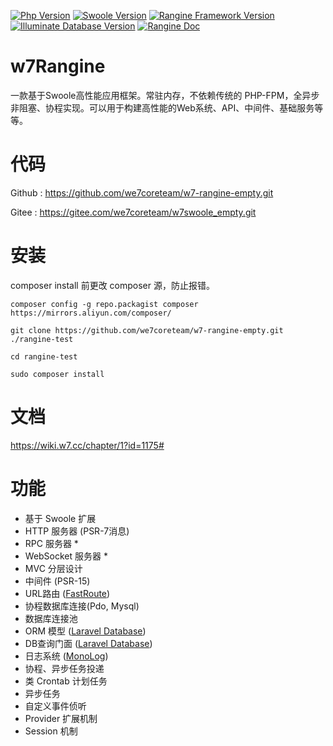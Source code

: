 [![Php Version](https://img.shields.io/badge/php-%3E=7.1-brightgreen.svg)](https://secure.php.net/)
[![Swoole Version](https://img.shields.io/badge/swoole-%3E=4.3.0-brightgreen.svg)](https://github.com/swoole/swoole-src)
[![Rangine Framework Version](https://img.shields.io/badge/rangine-%3E=0.0.1-brightgreen.svg)](https://gitee.com/we7coreteam/w7swoole)
[![Illuminate Database Version](https://img.shields.io/badge/illuminate/database-%3E=5.6.0-brightgreen.svg)](https://github.com/illuminate/database)
[![Rangine Doc](https://img.shields.io/badge/docs-passing-green.svg?maxAge=2592000)](https://s.we7.cc/index.php?c=wiki&do=view&id=317)
# w7Rangine

一款基于Swoole高性能应用框架。常驻内存，不依赖传统的 PHP-FPM，全异步非阻塞、协程实现。可以用于构建高性能的Web系统、API、中间件、基础服务等等。

# 代码

Github : https://github.com/we7coreteam/w7-rangine-empty.git

Gitee : https://gitee.com/we7coreteam/w7swoole_empty.git

# 安装

composer install 前更改 composer 源，防止报错。

```
composer config -g repo.packagist composer https://mirrors.aliyun.com/composer/

git clone https://github.com/we7coreteam/w7-rangine-empty.git ./rangine-test

cd rangine-test

sudo composer install
```


# 文档

https://wiki.w7.cc/chapter/1?id=1175#

# 功能

- 基于 Swoole 扩展
- HTTP 服务器 (PSR-7消息)
- RPC 服务器 *
- WebSocket 服务器 *
- MVC 分层设计
- 中间件 (PSR-15)
- URL路由 ([FastRoute](https://github.com/nikic/FastRoute))
- 协程数据库连接(Pdo, Mysql)
- 数据库连接池
- ORM 模型 ([Laravel Database](https://laravel-china.org/docs/laravel/5.5/eloquent/1332))
- DB查询门面  ([Laravel Database](https://laravel-china.org/docs/laravel/5.5/queries/1327))
- 日志系统 ([MonoLog](https://github.com/Seldaek/monolog))
- 协程、异步任务投递
- 类 Crontab 计划任务
- 异步任务
- 自定义事件侦听
- Provider 扩展机制
- Session 机制






